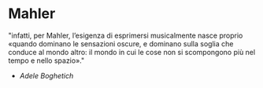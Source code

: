 # Mahler

"infatti, per Mahler, l’esigenza di esprimersi musicalmente nasce proprio «quando dominano le sensazioni oscure, e dominano sulla soglia che conduce al mondo altro: il mondo in cui le cose non si scompongono più nel tempo e nello spazio»."

- _Adele Boghetich_
